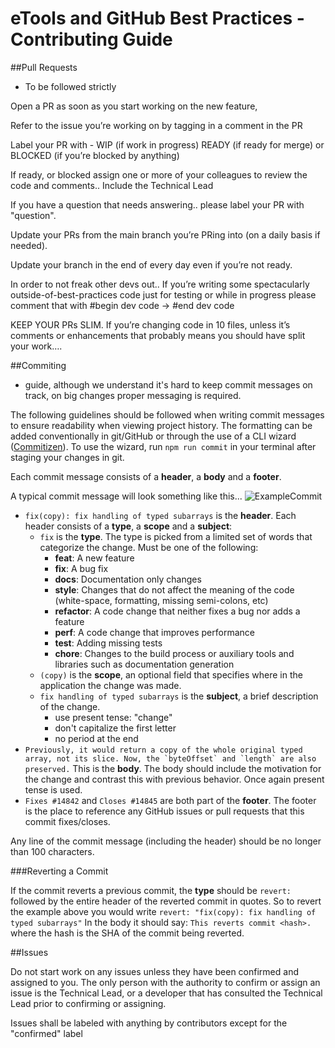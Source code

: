 # eTools and GitHub Best Practices - Contributing Guide


##Pull Requests

* To be followed strictly

Open a PR as soon as you start working on the new feature,

Refer to the issue you’re working on by tagging in a comment in the PR

Label your PR with - WIP (if work in progress) READY (if ready for merge) or BLOCKED (if you’re blocked by anything)

If ready, or blocked assign one or more of your colleagues to review the code and comments.. Include the Technical Lead

If you have a question that needs answering.. please label your PR with "question".

Update your PRs from the main branch you’re PRing into (on a daily basis if needed).

Update your branch in the end of every day even if you’re not ready.

In order to not freak other devs out.. If you’re writing some spectacularly outside-of-best-practices code just for testing or while in progress please comment that with #begin dev code -> #end dev code


KEEP YOUR PRs SLIM. If you’re changing code in 10 files, unless it’s comments or enhancements that probably means you should have split your work….


##Commiting

* guide, although we understand it's hard to keep commit messages on track, on big changes proper messaging is required.


The following guidelines should be followed when writing commit messages to ensure readability when viewing project history. The formatting can be added conventionally in git/GitHub or through the use of a CLI wizard ([Commitizen](https://github.com/commitizen/cz-cli)). To use the wizard, run `npm run commit` in your terminal after staging your changes in git.

Each commit message consists of a **header**, a **body** and a **footer**.

A typical commit message will look something like this... ![ExampleCommit](http://i.imgur.com/9SwquPt.png)
* `fix(copy): fix handling of typed subarrays` is the **header**. Each header consists of a **type**, a **scope** and a **subject**:
  * `fix` is the **type**. The type is picked from a limited set of words that categorize the change. Must be one of the following:
    * **feat**: A new feature
    * **fix**: A bug fix
    * **docs**: Documentation only changes
    * **style**: Changes that do not affect the meaning of the code (white-space, formatting, missing
      semi-colons, etc)
    * **refactor**: A code change that neither fixes a bug nor adds a feature
    * **perf**: A code change that improves performance
    * **test**: Adding missing tests
    * **chore**: Changes to the build process or auxiliary tools and libraries such as documentation
      generation
  * `(copy)` is the **scope**, an optional field that specifies where in the application the change was made.
  * `fix handling of typed subarrays` is the **subject**, a brief description of the change.
    * use present tense: "change"
    * don't capitalize the first letter
    * no period at the end
* ``Previously, it would return a copy of the whole original typed array, not its slice. Now, the `byteOffset` and `length` are also preserved.`` This is the **body**. The body should include the motivation for the change and contrast this with previous behavior. Once again present tense is used.
* `Fixes #14842` and `Closes #14845` are both part of the **footer**. The footer is the place to
reference any GitHub issues or pull requests that this commit fixes/closes.

Any line of the commit message (including the header) should be no longer than 100 characters.

###Reverting a Commit

If the commit reverts a previous commit, the **type** should be `revert: ` followed by the entire header of the reverted commit in quotes. So to revert the example above you would write `revert: "fix(copy): fix handling of typed subarrays"`
In the body it should say: `This reverts commit <hash>.` where the hash is the SHA of the commit being reverted.


##Issues

Do not start work on any issues unless they have been confirmed and assigned to you. The only person with the authority to confirm or assign an issue is the Technical Lead, or a developer that has consulted the Technical Lead prior to confirming or assigning.

Issues shall be labeled with anything by contributors except for the "confirmed" label
